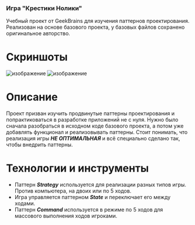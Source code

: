 ### Игра "Крестики Нолики"
Учебный проект от GeekBrains для изучения паттернов проектирования.
Реализован на основе базового проекта, у базовых файлов сохранено оригинальное авторство.

# Скриншоты
![изображение](https://user-images.githubusercontent.com/13965776/154955703-8b66cbe7-7764-4503-b77c-c2a2e9da2527.png)
![изображение](https://user-images.githubusercontent.com/13965776/154955781-99c14d97-a1af-4284-a3ff-be3623c28d12.png)


# Описание
Проект призван изучить продвинутые паттерны проектирования и попрактиковаться в разработке приложений не с нуля.
Нужно было сначала разобраться в исходном коде базового проекта, а потом уже добавлять функционал и реализовывать паттерны.
Стоит понимать, что реализация игры ***НЕ ОПТИМАЛЬНАЯ*** и всё специально сделано так, чтобы внедрить паттерны.

# Технологии и инструменты
- Паттерн ***Strategy*** используется для реализации разных типов игры. Против компьютера, на двоих или по 5 ходов.
- Игра управляется паттерном ***State*** и переключает его между ходами.
- Паттерн ***Command*** используется в режиме по 5 ходов для массового выполнения ходов игроками.
